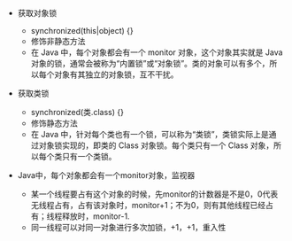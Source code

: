 - 获取对象锁
  - synchronized(this|object) {}
  - 修饰非静态方法
  - 在 Java 中，每个对象都会有一个 monitor 对象，这个对象其实就是 Java 对象的锁，通常会被称为“内置锁”或“对象锁”。类的对象可以有多个，所以每个对象有其独立的对象锁，互不干扰。
- 获取类锁
  - synchronized(类.class) {}
  - 修饰静态方法
  - 在 Java 中，针对每个类也有一个锁，可以称为“类锁”，类锁实际上是通过对象锁实现的，即类的 Class 对象锁。每个类只有一个 Class 对象，所以每个类只有一个类锁。


- Java中，每个对象都会有一个monitor对象，监视器
  - 某一个线程要占有这个对象的时候，先monitor的计数器是不是0，0代表无线程占有，占有该对象时，monitor+1；不为0，则有其他线程已经占有；线程释放时，monitor-1.
  - 同一线程可以对同一对象进行多次加锁，+1，+1，重入性